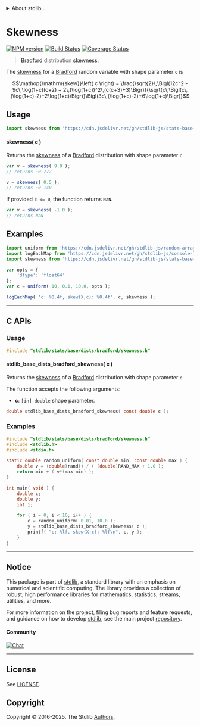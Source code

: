 <!--

@license Apache-2.0

Copyright (c) 2025 The Stdlib Authors.

Licensed under the Apache License, Version 2.0 (the "License");
you may not use this file except in compliance with the License.
You may obtain a copy of the License at

   http://www.apache.org/licenses/LICENSE-2.0

Unless required by applicable law or agreed to in writing, software
distributed under the License is distributed on an "AS IS" BASIS,
WITHOUT WARRANTIES OR CONDITIONS OF ANY KIND, either express or implied.
See the License for the specific language governing permissions and
limitations under the License.

-->


<details>
  <summary>
    About stdlib...
  </summary>
  <p>We believe in a future in which the web is a preferred environment for numerical computation. To help realize this future, we've built stdlib. stdlib is a standard library, with an emphasis on numerical and scientific computation, written in JavaScript (and C) for execution in browsers and in Node.js.</p>
  <p>The library is fully decomposable, being architected in such a way that you can swap out and mix and match APIs and functionality to cater to your exact preferences and use cases.</p>
  <p>When you use stdlib, you can be absolutely certain that you are using the most thorough, rigorous, well-written, studied, documented, tested, measured, and high-quality code out there.</p>
  <p>To join us in bringing numerical computing to the web, get started by checking us out on <a href="https://github.com/stdlib-js/stdlib">GitHub</a>, and please consider <a href="https://opencollective.com/stdlib">financially supporting stdlib</a>. We greatly appreciate your continued support!</p>
</details>

# Skewness

[![NPM version][npm-image]][npm-url] [![Build Status][test-image]][test-url] [![Coverage Status][coverage-image]][coverage-url] <!-- [![dependencies][dependencies-image]][dependencies-url] -->

> [Bradford][bradford-distribution] distribution [skewness][skewness].

<!-- Section to include introductory text. Make sure to keep an empty line after the intro `section` element and another before the `/section` close. -->

<section class="intro">

The [skewness][skewness] for a [Bradford][bradford-distribution] random variable with shape parameter `c` is

<!-- <equation class="equation" label="eq:bradford_skewness" align="center" raw="\operatorname{skew}\left( c \right) = \frac{\sqrt{2}\,\Bigl(12c^2 - 9c\,\log(1+c)(c+2) +2\,(\log(1+c))^2\,(c(c+3)+3)\Bigr)}{\sqrt{c\,\Bigl(c\,(\log(1+c)-2)+2\log(1+c)\Bigr)}\Bigl(3c\,(\log(1+c)-2)+6\log(1+c)\Bigr)}" alt="Skewness for a bradford distribution."> -->

```math
\mathop{\mathrm{skew}}\left( c \right) = \frac{\sqrt{2}\,\Bigl(12c^2 - 9c\,\log(1+c)(c+2) + 2\,(\log(1+c))^2\,(c(c+3)+3)\Bigr)}{\sqrt{c\,\Bigl(c\,(\log(1+c)-2)+2\log(1+c)\Bigr)}\Bigl(3c\,(\log(1+c)-2)+6\log(1+c)\Bigr)}
```

<!-- </equation> -->

</section>

<!-- /.intro -->

<!-- Package usage documentation. -->



<section class="usage">

## Usage

```javascript
import skewness from 'https://cdn.jsdelivr.net/gh/stdlib-js/stats-base-dists-bradford-skewness@deno/mod.js';
```

#### skewness( c )

Returns the [skewness][skewness] of a [Bradford][bradford-distribution] distribution with shape parameter `c`.

```javascript
var v = skewness( 9.0 );
// returns ~0.772

v = skewness( 0.5 );
// returns ~0.140
```

If provided `c <= 0`, the function returns `NaN`.

```javascript
var v = skewness( -1.0 );
// returns NaN
```

</section>

<!-- /.usage -->

<!-- Package usage notes. Make sure to keep an empty line after the `section` element and another before the `/section` close. -->

<section class="notes">

</section>

<!-- /.notes -->

<!-- Package usage examples. -->

<section class="examples">

## Examples

<!-- eslint no-undef: "error" -->

```javascript
import uniform from 'https://cdn.jsdelivr.net/gh/stdlib-js/random-array-uniform@deno/mod.js';
import logEachMap from 'https://cdn.jsdelivr.net/gh/stdlib-js/console-log-each-map@deno/mod.js';
import skewness from 'https://cdn.jsdelivr.net/gh/stdlib-js/stats-base-dists-bradford-skewness@deno/mod.js';

var opts = {
    'dtype': 'float64'
};
var c = uniform( 10, 0.1, 10.0, opts );

logEachMap( 'c: %0.4f, skew(X;c): %0.4f', c, skewness );
```

</section>

<!-- /.examples -->

* * *

## C APIs

<!-- Section to include introductory text. Make sure to keep an empty line after the intro `section` element and another before the `/section` close. -->

<section class="intro">

</section>

<!-- /.intro -->

<!-- C usage documentation. -->

<section class="usage">

### Usage

```c
#include "stdlib/stats/base/dists/bradford/skewness.h"
```

#### stdlib_base_dists_bradford_skewness( c )

Returns the [skewness][skewness] of a [Bradford][bradford-distribution] distribution with shape parameter `c`.

The function accepts the following arguments:

-   **c**: `[in] double` shape parameter.

```c
double stdlib_base_dists_bradford_skewness( const double c );
```

</section>

<!-- /.usage -->

<!-- C API usage notes. Make sure to keep an empty line after the `section` element and another before the `/section` close. -->

<section class="notes">

</section>

<!-- /.notes -->

<!-- C API usage examples. -->

<section class="examples">

### Examples

```c
#include "stdlib/stats/base/dists/bradford/skewness.h"
#include <stdlib.h>
#include <stdio.h>

static double random_uniform( const double min, const double max ) {
    double v = (double)rand() / ( (double)RAND_MAX + 1.0 );
    return min + ( v*(max-min) );
}

int main( void ) {
    double c;
    double y;
    int i;

    for ( i = 0; i < 10; i++ ) {
        c = random_uniform( 0.01, 10.0 );
        y = stdlib_base_dists_bradford_skewness( c );
        printf( "c: %lf, skew(X;c): %lf\n", c, y );
    }
}
```

</section>

<!-- /.examples -->

<!-- Section to include cited references. If references are included, add a horizontal rule *before* the section. Make sure to keep an empty line after the `section` element and another before the `/section` close. -->

<section class="references">

</section>

<!-- /.references -->

<!-- Section for related `stdlib` packages. Do not manually edit this section, as it is automatically populated. -->

<section class="related">

</section>

<!-- /.related -->

<!-- Section for all links. Make sure to keep an empty line after the `section` element and another before the `/section` close. -->


<section class="main-repo" >

* * *

## Notice

This package is part of [stdlib][stdlib], a standard library with an emphasis on numerical and scientific computing. The library provides a collection of robust, high performance libraries for mathematics, statistics, streams, utilities, and more.

For more information on the project, filing bug reports and feature requests, and guidance on how to develop [stdlib][stdlib], see the main project [repository][stdlib].

#### Community

[![Chat][chat-image]][chat-url]

---

## License

See [LICENSE][stdlib-license].


## Copyright

Copyright &copy; 2016-2025. The Stdlib [Authors][stdlib-authors].

</section>

<!-- /.stdlib -->

<!-- Section for all links. Make sure to keep an empty line after the `section` element and another before the `/section` close. -->

<section class="links">

[npm-image]: http://img.shields.io/npm/v/@stdlib/stats-base-dists-bradford-skewness.svg
[npm-url]: https://npmjs.org/package/@stdlib/stats-base-dists-bradford-skewness

[test-image]: https://github.com/stdlib-js/stats-base-dists-bradford-skewness/actions/workflows/test.yml/badge.svg?branch=main
[test-url]: https://github.com/stdlib-js/stats-base-dists-bradford-skewness/actions/workflows/test.yml?query=branch:main

[coverage-image]: https://img.shields.io/codecov/c/github/stdlib-js/stats-base-dists-bradford-skewness/main.svg
[coverage-url]: https://codecov.io/github/stdlib-js/stats-base-dists-bradford-skewness?branch=main

<!--

[dependencies-image]: https://img.shields.io/david/stdlib-js/stats-base-dists-bradford-skewness.svg
[dependencies-url]: https://david-dm.org/stdlib-js/stats-base-dists-bradford-skewness/main

-->

[chat-image]: https://img.shields.io/gitter/room/stdlib-js/stdlib.svg
[chat-url]: https://app.gitter.im/#/room/#stdlib-js_stdlib:gitter.im

[stdlib]: https://github.com/stdlib-js/stdlib

[stdlib-authors]: https://github.com/stdlib-js/stdlib/graphs/contributors

[umd]: https://github.com/umdjs/umd
[es-module]: https://developer.mozilla.org/en-US/docs/Web/JavaScript/Guide/Modules

[deno-url]: https://github.com/stdlib-js/stats-base-dists-bradford-skewness/tree/deno
[deno-readme]: https://github.com/stdlib-js/stats-base-dists-bradford-skewness/blob/deno/README.md
[umd-url]: https://github.com/stdlib-js/stats-base-dists-bradford-skewness/tree/umd
[umd-readme]: https://github.com/stdlib-js/stats-base-dists-bradford-skewness/blob/umd/README.md
[esm-url]: https://github.com/stdlib-js/stats-base-dists-bradford-skewness/tree/esm
[esm-readme]: https://github.com/stdlib-js/stats-base-dists-bradford-skewness/blob/esm/README.md
[branches-url]: https://github.com/stdlib-js/stats-base-dists-bradford-skewness/blob/main/branches.md

[stdlib-license]: https://raw.githubusercontent.com/stdlib-js/stats-base-dists-bradford-skewness/main/LICENSE

[bradford-distribution]: https://en.wikipedia.org/wiki/Bradford%27s_law

[skewness]: https://en.wikipedia.org/wiki/Skewness

</section>

<!-- /.links -->
